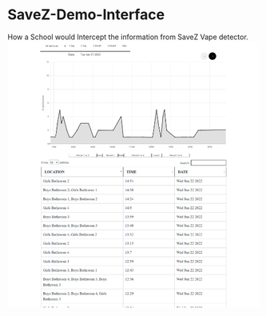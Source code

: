 # SaveZ-Demo-Interface
How a School would Intercept the information from SaveZ Vape detector.
![alt text](https://github.com/shachar2100/SaveZ-Demo-Interface/blob/main/SaveZ-Demo-Interface.PNG)
